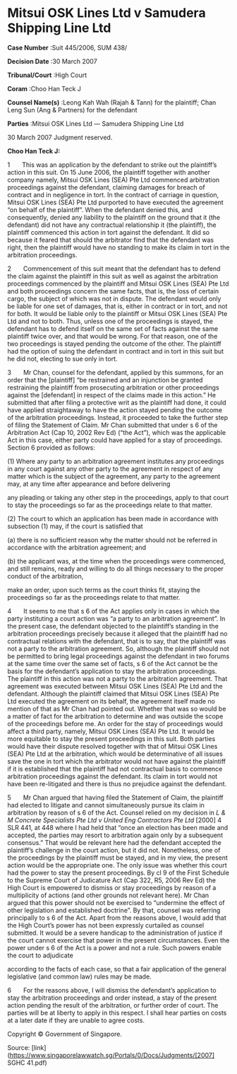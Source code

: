 # Mitsui OSK Lines Ltd v Samudera Shipping Line Ltd 



**Case Number** :Suit 445/2006, SUM 438/ 

**Decision Date** :30 March 2007 

**Tribunal/Court** :High Court 

**Coram** :Choo Han Teck J 

**Counsel Name(s)** :Leong Kah Wah (Rajah & Tann) for the plaintiff; Chan Leng Sun (Ang & Partners) for the defendant 

**Parties** :Mitsui OSK Lines Ltd — Samudera Shipping Line Ltd 

30 March 2007 Judgment reserved. 

**Choo Han Teck J:** 

1       This was an application by the defendant to strike out the plaintiff’s action in this suit. On 15 June 2006, the plaintiff together with another company namely, Mitsui OSK Lines (SEA) Pte Ltd commenced arbitration proceedings against the defendant, claiming damages for breach of contract and in negligence in tort. In the contract of carriage in question, Mitsui OSK Lines (SEA) Pte Ltd purported to have executed the agreement “on behalf of the plaintiff”. When the defendant denied this, and consequently, denied any liability to the plaintiff on the ground that it (the defendant) did not have any contractual relationship it (the plaintiff), the plaintiff commenced this action in tort against the defendant. It did so because it feared that should the arbitrator find that the defendant was right, then the plaintiff would have no standing to make its claim in tort in the arbitration proceedings. 

2       Commencement of this suit meant that the defendant has to defend the claim against the plaintiff in this suit as well as against the arbitration proceedings commenced by the plaintiff and Mitsui OSK Lines (SEA) Pte Ltd and both proceedings concern the same facts, that is, the loss of certain cargo, the subject of which was not in dispute. The defendant would only be liable for one set of damages, that is, either in contract or in tort, and not for both. It would be liable only to the plaintiff or Mitsui OSK Lines (SEA) Pte Ltd and not to both. Thus, unless one of the proceedings is stayed, the defendant has to defend itself on the same set of facts against the same plaintiff twice over, and that would be wrong. For that reason, one of the two proceedings is stayed pending the outcome of the other. The plaintiff had the option of suing the defendant in contract and in tort in this suit but he did not, electing to sue only in tort. 

3       Mr Chan, counsel for the defendant, applied by this summons, for an order that the [plaintiff] “be restrained and an injunction be granted restraining the plaintiff from prosecuting arbitration or other proceedings against the [defendant] in respect of the claims made in this action.” He submitted that after filing a protective writ as the plaintiff had done, it could have applied straightaway to have the action stayed pending the outcome of the arbitration proceedings. Instead, it proceeded to take the further step of filing the Statement of Claim. Mr Chan submitted that under s 6 of the Arbitration Act (Cap 10, 2002 Rev Ed) (“the Act”), which was the applicable Act in this case, either party could have applied for a stay of proceedings. Section 6 provided as follows: 

 (1) Where any party to an arbitration agreement institutes any proceedings in any court against any other party to the agreement in respect of any matter which is the subject of the agreement, any party to the agreement may, at any time after appearance and before delivering 


 any pleading or taking any other step in the proceedings, apply to that court to stay the proceedings so far as the proceedings relate to that matter. 

 (2) The court to which an application has been made in accordance with subsection (1) may, if the court is satisfied that 

 (a) there is no sufficient reason why the matter should not be referred in accordance with the arbitration agreement; and 

 (b) the applicant was, at the time when the proceedings were commenced, and still remains, ready and willing to do all things necessary to the proper conduct of the arbitration, 

 make an order, upon such terms as the court thinks fit, staying the proceedings so far as the proceedings relate to that matter. 

4       It seems to me that s 6 of the Act applies only in cases in which the party instituting a court action was “a party to an arbitration agreement”. In the present case, the defendant objected to the plaintiff’s standing in the arbitration proceedings precisely because it alleged that the plaintiff had no contractual relations with the defendant, that is to say, that the plaintiff was not a party to the arbitration agreement. So, although the plaintiff should not be permitted to bring legal proceedings against the defendant in two forums at the same time over the same set of facts, s 6 of the Act cannot be the basis for the defendant’s application to stay the arbitration proceedings. The plaintiff in this action was not a party to the arbitration agreement. That agreement was executed between Mitsui OSK Lines (SEA) Pte Ltd and the defendant. Although the plaintiff claimed that Mitsui OSK Lines (SEA) Pte Ltd executed the agreement on its behalf, the agreement itself made no mention of that as Mr Chan had pointed out. Whether that was so would be a matter of fact for the arbitration to determine and was outside the scope of the proceedings before me. An order for the stay of proceedings would affect a third party, namely, Mitsui OSK Lines (SEA) Pte Ltd. It would be more equitable to stay the present proceedings in this suit. Both parties would have their dispute resolved together with that of Mitsui OSK Lines (SEA) Pte Ltd at the arbitration, which would be determinative of all issues save the one in tort which the arbitrator would not have against the plaintiff if it is established that the plaintiff had not contractual basis to commence arbitration proceedings against the defendant. Its claim in tort would not have been re-litigated and there is thus no prejudice against the defendant. 

5       Mr Chan argued that having filed the Statement of Claim, the plaintiff had elected to litigate and cannot simultaneously pursue its claim in arbitration by reason of s 6 of the Act. Counsel relied on my decision in _L & M Concrete Specialists Pte Ltd v United Eng Contractors Pte Ltd_ <span class="citation">[2000] 4 SLR 441</span>, at 448 where I had held that “once an election has been made and accepted, the parties may resort to arbitration again only by a subsequent consensus.” That would be relevant here had the defendant accepted the plaintiff’s challenge in the court action, but it did not. Nonetheless, one of the proceedings by the plaintiff must be stayed, and in my view, the present action would be the appropriate one. The only issue was whether this court had the power to stay the present proceedings. By cl 9 of the First Schedule to the Supreme Court of Judicature Act (Cap 322, R5, 2006 Rev Ed) the High Court is empowered to dismiss or stay proceedings by reason of a multiplicity of actions (and other grounds not relevant here). Mr Chan argued that this power should not be exercised to “undermine the effect of other legislation and established doctrine”. By that, counsel was referring principally to s 6 of the Act. Apart from the reasons above, I would add that the High Court’s power has not been expressly curtailed as counsel submitted. It would be a severe handicap to the administration of justice if the court cannot exercise that power in the present circumstances. Even the power under s 6 of the Act is a power and not a rule. Such powers enable the court to adjudicate 


according to the facts of each case, so that a fair application of the general legislative (and common law) rules may be made. 

6       For the reasons above, I will dismiss the defendant’s application to stay the arbitration proceedings and order instead, a stay of the present action pending the result of the arbitration, or further order of court. The parties will be at liberty to apply in this respect. I shall hear parties on costs at a later date if they are unable to agree costs. 

 Copyright © Government of Singapore. 


Source: [link](https://www.singaporelawwatch.sg/Portals/0/Docs/Judgments/[2007] SGHC 41.pdf)
